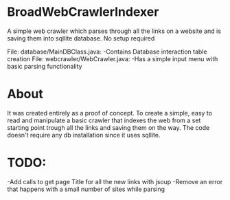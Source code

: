 BroadWebCrawlerIndexer
======================

A simple web crawler which parses through all the links on a website and is saving them into sqllite database. No setup required


File: database/MainDBClass.java:
  -Contains Database interaction table creation 
File: webcrawler/WebCrawler.java:
  -Has a simple input menu with basic parsing functionality
  

About
======================
It was created entirely as a proof of concept. To create a simple, easy to read and manipulate a basic crawler that indexes
the web from a set starting point trough all the links and saving them on the way.
The code doesn't require any db installation since it uses sqllite. 



TODO:
======================
-Add calls to get page Title for all the new links with jsoup
-Remove an error that happens with a small number of sites while parsing
